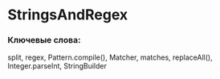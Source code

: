 # StringsAndRegex
### Ключевые слова:
<p>
split, regex, Pattern.compile(), Matcher, matches, replaceAll(), Integer.parseInt,
StringBuilder
